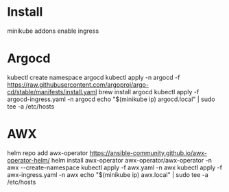 # Install

minikube addons enable ingress

# Argocd
kubectl create namespace argocd
kubectl apply -n argocd -f https://raw.githubusercontent.com/argoproj/argo-cd/stable/manifests/install.yaml
brew install argocd
kubectl apply -f argocd-ingress.yaml -n argocd
echo "$(minikube ip) argocd.local" | sudo tee -a /etc/hosts

# AWX
helm repo add awx-operator https://ansible-community.github.io/awx-operator-helm/
helm install awx-operator awx-operator/awx-operator -n awx --create-namespace
kubectl apply -f awx.yaml -n awx
kubectl apply -f awx-ingress.yaml -n awx
echo "$(minikube ip) awx.local" | sudo tee -a /etc/hosts
